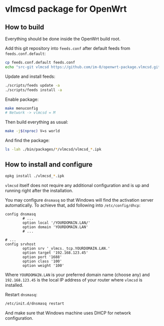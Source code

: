 # vlmcsd package for OpenWrt

## How to build

Everything should be done inside the OpenWrt build root.

Add this git repository into `feeds.conf` after default feeds from
`feeds.conf.default`:

```bash
cp feeds.conf.default feeds.conf
echo "src-git vlmcsd https://github.com/im-0/openwrt-package.vlmcsd.git" >>feeds.conf
```

Update and install feeds:

```bash
./scripts/feeds update -a
./scripts/feeds install -a
```

Enable package:

```bash
make menuconfig
# Network -> vlmcsd = M
```

Then build everything as usual:

```bash
make -j$(nproc) V=s world
```

And find the package:

```bash
ls -lah ./bin/packages/*/vlmcsd/vlmcsd_*.ipk
```

## How to install and configure

```bash
opkg install ./vlmcsd_*.ipk
```

`vlmcsd` itself does not require any additional configuration and is up and
running right after the installation.

You may configure `dnsmasq` so that Windows will find the activation server
automatically. To achieve that, add following into `/etc/config/dhcp`:

```text
config dnsmasq
        # ...
        option local '/YOURDOMAIN.LAN/'
        option domain 'YOURDOMAIN.LAN'
        # ...

# ...
config srvhost
        option srv '_vlmcs._tcp.YOURDOMAIN.LAN.'
        option target '192.168.123.45'
        option port '1688'
        option class '100'
        option weight '100'
```

Where `YOURDOMAIN.LAN` is your preferred domain name (choose any) and
`192.168.123.45` is the local IP address of your router where `vlmcsd` is
installed.

Restart `dnsmasq`:

```bash
/etc/init.d/dnsmasq restart
```

And make sure that Windows machine uses DHCP for network configuration.
